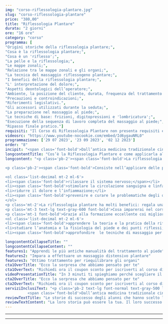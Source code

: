 ```yaml
---
img: "corso-riflessologia-plantare.jpg"
slug: "corso-riflessologia-plantare"
price: "380,00"
title: "Riflessologia Plantare"
durata: "2 giorni"
ore: "16 ore"
category: "corso"
programma: [
"Origini storiche della riflessologia plantare;",
"Cosa è la riflessologia plantare;",
"Cosa è un 'riflesso';",
"La pelle e la riflessologia;",
"Le mappe zonali;",
"Relazione tra le mappe zonali e gli organi;",
"La tecnica del massaggio riflessogeno plantare;",
"I benefici della riflessologia plantare;",
"L' interpretazione del dolore;",
"Aspetti deontologici dell’operatore;",
"Ambiente, la posizione del cliente, durata, frequenza del trattamento ed intensità;",
"Precauzioni e controindicazioni;",
"Riferimenti legislativi.",
"Gli accessori utilizzati durante la seduta;",
"La preparazione nel massaggio al piede;",
"Le tecniche di base: frizioni, digitopressioni e 'lombricatura';",
"Esecuzione della sequenza di lavoro completa del massaggio al piede;",
"Ripasso finale pratico."]
requisiti: "Il Corso di Riflessologia Plantare non presenta requisiti ed è un corso aperto a tutti. Il programma completo di Riflessologia Plantare si sviluppa in un corso di 1° livello della durata di 2 giornate ed un corso avanzato di 2° livello. Il 2° livello ha come requisito lo svolgimento del 1° livello."
videosrc: "https://www.youtube-nocookie.com/embed/Id6ygauNRL0"
programmazione: ['29 07 2023', '23 09 2023', '02 12 2023']  
order: "8"
incipit: "<span class='font-bold'>Dall’antica medicina tradizionale cinese arriva una delle tecniche di massaggio più richieste</span> sul mercato. <span class='font-bold'>Stiamo parlando della Riflessologia Plantare</span>. Sei pronto a scoprire la nostra offerta formativa?"
longcontentTitle: "Cos’è la Riflessologia Plantare e come applicarla al mondo del massaggio"            
longcontent: "<p class='pb-2'><span class='font-bold'>La riflessologia plantare è una tecnica antica</span> che proviene da diverse culture e continenti, <span class='font-bold'>che ha lo scopo di riequilibrare il corpo e la mente</span>, favorendo l’autoguarigione naturale.

<p class='pb-2'><span class='font-bold'>Consiste nell’applicare delle pressioni e delle frizioni sulle zone riflesse del piede</span>, con le dita o con degli strumenti appositi, <span class='font-bold'>per:</span></p>

<ol class='list-decimal mt-2 ml-6'>
<li><span class='font-bold'>rilassare il sistema nervoso;</span></li>
<li><span class='font-bold'>stimolare la circolazione sanguigna e linfatica;</span></li>
<li>ridurre il dolore e l’infiammazione;</li>
<li><span class='font-bold'>prevenire e curare le problematiche degli organi e degli apparati.</span></li>
</ol>
<p class='mt-2'>La riflessologia plantare ha molti benefici: regala una sensazione di benessere, aiuta a migliorare la qualità del sonno, allevia le cefalee, i dolori mestruali, il mal di schiena, il torcicollo e altri disturbi comuni, favorisce la produzione di endorfine con effetto antidolorifico, migliora il funzionamento degli organi e degli apparati.</p>
<p class='mt-3 text-lg text-gray-600 font-bold'>Cosa imparerai nel corso di Riflessologia Plantare?</p>
<p class='mt-1 font-bold'>Grazie alla formazione eccellente coi migliori docenti potrai:</p>
<ol class='list-decimal mt-2 ml-6'>
<li><span class='font-bold'>apprendere la teoria e la pratica della riflessologia plantare;</span></li>
<li>studiare l’anatomia e la fisiologia del piede e dei punti riflessi;</li>
<li><span class='font-bold'>approfondire  le tecniche di massaggio per le diverse zone del piede</span> e le diverse problematiche.</li></ol><p class='mt-2'><span class='font-bold'>Una tecnica curativa</span> che deriva dall’antica medicina tradizionale cinese <span class='font-bold'>in grado di</span> favorire il riequilibrio psico-fisico e la relativa riduzione di tensioni e ansie ma soprattutto di <span class='font-bold'>riequilibrare la funzionalità dei principali apparati (respiratorio, digerente, urinario, circolatorio, etc.)</span>.</p>"

longcontentCollapseTitle: ""
longcontentCollapseContent: ""
features1: "Apprendi le più antiche manualità del trattamento al piede"
features2: "Impara a effettuare un massaggio distensivo plantare"
features3: "Ottimo trattamento per riequilibrare gli organi"  
cta1OverTitle: "Ecco la sorpresa che abbiamo pensato per te"
cta1OverText: "Richiedi ora il coupon sconto per iscriverti al corso di riflessologia plantare"
videoPresentationTitle: "In 3 minuti ti spieghiamo perché scegliere il corso di Riflessologia Plantare"
cta2OverTitle: "Ecco la sorpresa che abbiamo pensato per te"
cta2OverText: "Richiedi ora il coupon sconto per iscriverti al corso di riflessologia plantare"
serviziInclusiText: "<p class='pb-2 text-lg font-normal text-gray-500 lg:text-xl sm:px-16 lg:px-48 text-justify'>
          <span class='font-bold'>Dall’antica medicina tradizionale cinese ad oggi la Riflessologia Plantare ci insegna una tecnica in grado di garantire molteplici benefici alle persone che si affidano a noi</span>. Cosa aspetti? Apprendi questa tecnica, amplia la tua formazione e dona benessere ai tuoi clienti.</p>"
reviewTextTitle: "Le storie di successo degli alunni che hanno scelto la nostra scuola di massaggio"        
reviewTextContent: "La loro storia può essere la tua. Il loro successo puoi ottenerlo anche tu. Cosa aspetti? Scegli anche tu di essere finalmente felice del lavoro che scegli." 
---
```


---

---
